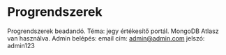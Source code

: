 # Progrendszerek
Progrendszerek beadandó. 
Téma: jegy értékesítő portál.
MongoDB Atlasz van használva.
Admin belépés:
email cím:  admin@admin.com
jelszó: admin123
